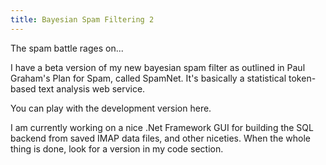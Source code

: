 ```yaml
---
title: Bayesian Spam Filtering 2
---
```


The spam battle rages on...

I have a beta version of my new bayesian spam filter as outlined in Paul Graham's
Plan for Spam, called SpamNet. It's basically a statistical token-based text analysis web service.

You can play with the development version here.

I am currently working on a nice .Net Framework GUI for building the SQL backend from saved IMAP data files, and other niceties. When the whole thing is done, look for a version in my code section.
